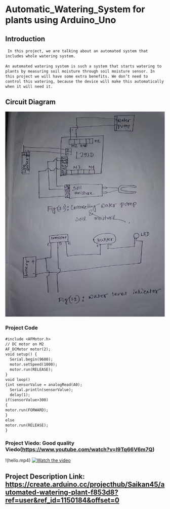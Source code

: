 # Automatic_Watering_System for plants using Arduino_Uno
 ## Introduction
 ``` 
  In this project, we are talking about an automated system that includes whole watering system.

An automated watering system is such a system that starts watering to plants by measuring soil moisture through soil moisture sensor. In this project we will have some extra benefits. We don’t need to control this watering, because the device will make this automatically when it will need it.
```

## Circuit Diagram
![Image](circuit.jpg)
### Project Code

```
#include <AFMotor.h>
// DC motor on M2
AF_DCMotor motor(2);
void setup() {
  Serial.begin(9600);          
  motor.setSpeed(1000);
  motor.run(RELEASE);
}
void loop()
{int sensorValue = analogRead(A0);
  Serial.println(sensorValue);
  delay(1);       
if(sensorValue>300)
{
motor.run(FORWARD);
}
else
motor.run(RELEASE);
}
```
### Project Viedo: Good quality Viedo(https://www.youtube.com/watch?v=l9Tq66V6m7Q)
!(hello.mp4)
[![Watch the video](https://i.imgur.com/vKb2F1B.png)](https://www.youtube.com/watch?v=l9Tq66V6m7Q)

## Project Description Link: https://create.arduino.cc/projecthub/Saikan45/automated-watering-plant-f853d8?ref=user&ref_id=1150184&offset=0

